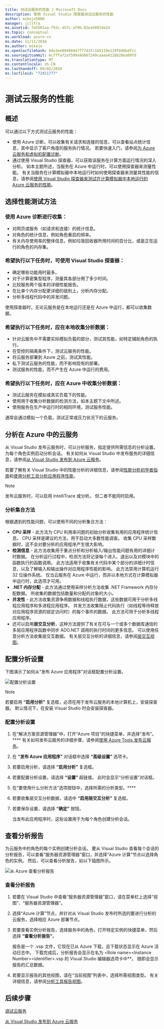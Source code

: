 ```yaml
---
title: 测试云服务的性能 | Microsoft Docs
description: 使用 Visual Studio 探查器测试云服务的性能
author: mikejo5000
manager: jillfra
ms.assetid: 7a5501aa-f92c-457c-af9b-92ea50914e24
ms.topic: conceptual
ms.workload: azure-vs
ms.date: 11/11/2016
ms.author: mikejo
ms.openlocfilehash: 04e3ee89498447f7743fc1b5119e129f046b4fcc
ms.sourcegitcommit: 6cfffa72af599a9d667249caaaa411bb28ea69fd
ms.translationtype: MT
ms.contentlocale: zh-CN
ms.lasthandoff: 09/02/2020
ms.locfileid: "72911777"
---
```

# <a name="testing-the-performance-of-a-cloud-service"></a>测试云服务的性能
## <a name="overview"></a>概述
可以通过以下方式测试云服务的性能：

* 使用 Azure 诊断，可以收集有关请求和连接的信息，可以查看站点统计信息，其中显示了客户角度的服务执行情况。 若要快速入门，请参阅[为 Azure 云服务和虚拟机配置诊断](vs-azure-tools-diagnostics-for-cloud-services-and-virtual-machines.md)。
* 通过使用 Visual Studio 探查器，可以获取该服务在计算方面运行情况的深入分析。 如本主题所述，当服务在 Azure 中运行时，可以使用探查器来测量性能。 有关当服务在计算模拟器中本地运行时如何使用探查器来测量其性能的信息，请参阅[使用 Visual Studio 探查器来测试在计算模拟器中本地运行的 Azure 云服务的性能](/azure/cloud-services/cloud-services-performance-testing-visual-studio-profiler)。

## <a name="choosing-a-performance-testing-method"></a>选择性能测试方法
### <a name="use-azure-diagnostics-to-collect"></a>使用 Azure 诊断进行收集：
* 对网页或服务（如请求和连接）的统计信息。
* 对角色的统计信息，例如角色重启的频率。
* 有关内存使用率的整体信息，例如垃圾回收器所用时间的百分比，或是正在运行的角色的内存集。

### <a name="use-the-visual-studio-profiler-to"></a>希望执行以下任务时，可使用 Visual Studio 探查器：
* 确定哪些功能用时最多。
* 对于计算密集型程序，测量其各部分用了多少时间。
* 比较服务两个版本的详细性能报告。
* 在比单个内存分配更详细的级别上，分析内存分配。
* 分析多线程代码中的并发问题。

使用探查器时，无论云服务是在本地运行还是在 Azure 中运行，都可以收集数据。

### <a name="collect-profiling-data-locally-to"></a>希望执行以下任务时，应在本地收集分析数据：
* 针对云服务中不需要实际模拟负载的部分，测试其性能，如特定辅助角色的执行。
* 在受控的隔离条件下，测试云服务的性能。
* 将云服务部署到 Azure 之前，测试其性能。
* 私下测试云服务的性能，而不影响现有的部署。
* 测试服务的性能，而不产生在 Azure 中运行的费用。

### <a name="collect-profiling-data-in-azure-to"></a>希望执行以下任务时，应在 Azure 中收集分析数据：
* 测试云服务在模拟或真实负载下的性能。
* 使用用于收集分析数据的检测方法，如本主题下文中所述。
* 使用服务在生产中运行时的相同环境，测试服务性能。

通常会通过模拟一个负载，测试正常或压力状况下的云服务。

## <a name="profiling-a-cloud-service-in-azure"></a>分析在 Azure 中的云服务
从 Visual Studio 发布云服务时，可以分析服务，指定提供所需信息的分析设置。 为每个角色实例启动分析会话。 有关如何从 Visual Studio 中发布服务的详细信息，请参阅[从 Visual Studio 发布到 Azure 云服务](vs-azure-tools-publishing-a-cloud-service.md)。

若要了解有关 Visual Studio 中的性能分析的详细信息，请参阅[性能分析初学者指南](https://msdn.microsoft.com/library/azure/ms182372.aspx)和[使用分析工具分析应用程序性能](https://msdn.microsoft.com/library/azure/z9z62c29.aspx)。

> [!NOTE]
> 发布云服务时，可以启用 IntelliTrace 或分析。 但二者不能同时启用。
>
>

### <a name="profiler-collection-methods"></a>分析集合方法
根据遇到的性能问题，可以使用不同的分析集合方法：

* **CPU 采样** - 此方法为 CPU 利用率问题的初始分析收集有用的应用程序统计信息。 CPU 采样是建议的方法，用于启动大多数性能调查。 收集 CPU 采样数据时，这不会对要分析的应用程序产生很大影响。
* **检测信息** - 此方法收集用于重点分析和分析输入/输出性能问题有用的详细计时数据。 在分析运行过程中，检测方法将记录每个进入、退出以及对模块中的函数执行的函数调用。 此方法适用于收集有关代码中某个部分的详细计时信息，以及了解输入和输出操作对应用程序性能的影响。 此方法禁用计算机运行 32 位操作系统。 仅当云服务在 Azure 中运行，而非以本地方式在计算模拟器中运行时，此选项才可用。
* **.NET 内存分配** - 此方法通过使用采样分析方法收集 .NET Framework 内存分配数据。 所收集的数据包括数量和分配的对象的大小。
* **并发性** - 此方法收集资源争用数据和线程执行数据，这些数据可用于分析多线程应用程序和多进程应用程序。 并发方法收集阻止代码执行（如线程等待释放对应用程序资源的锁定访问时）的每个事件的数据。 此方法可用于分析多线程应用程序。
* 还可以启用**层交互分析**，这种方法提供了有关在可与一个或多个数据库通信的多层应用程序函数中同步 ADO.NET 调用的执行时间的更多信息。 可以使用任意分析方法收集层交互数据。 有关层交互分析的详细信息，请参阅[层交互视图](https://msdn.microsoft.com/library/azure/dd557764.aspx)。

## <a name="configuring-profiling-settings"></a>配置分析设置
下图演示了如何从“发布 Azure 应用程序”对话框配置分析设置。

![配置分析设置](./media/vs-azure-tools-performance-profiling-cloud-services/IC526984.png)

> [!NOTE]
> 若要启用 **“启用分析”** 复选框，必须在用于发布云服务的本地计算机上，安装探查器。 默认情况下，在安装 Visual Studio 时会安装探查器。
>
>

### <a name="to-configure-profiling-settings"></a>配置分析设置
1. 在“解决方案资源管理器”中，打开“Azure 项目”的快捷菜单，并选择“发布”。**** 有关如何发布云服务的详细步骤，请参阅[使用 Azure Tools 发布云服务](vs-azure-tools-publishing-a-cloud-service.md)。
2. 在 **“发布 Azure 应用程序”** 对话框中选择 **“高级设置”** 选项卡。
3. 若要启用分析，请选择 **“启用分析”** 复选框。
4. 若要配置分析设置，请选择 **“设置”** 超链接。 此时会显示“分析设置”对话框。
5. 在“要使用什么分析方法”选项按钮中，选择所需的分析类型。****
6. 若要收集层交互分析数据，请选中 **“启用层交互分析”** 复选框。
7. 若要保存设置，请选择 **“确定”** 按钮。

    当发布此应用程序时，这些设置用于为每个角色创建分析会话。

## <a name="viewing-profiling-reports"></a>查看分析报告
为云服务中的角色的每个实例创建分析会话。 要从 Visual Studio 查看每个会话的分析报告，可以查看“服务器资源管理器”窗口，并选择“Azure 计算”节点以选择角色的实例。 然后，可以查看分析报告，如以下插图所示。

![从 Azure 查看分析报告](./media/vs-azure-tools-performance-profiling-cloud-services/IC748914.png)

### <a name="to-view-profiling-reports"></a>查看分析报告
1. 若要在 Visual Studio 中查看“服务器资源管理器”窗口，请在菜单栏上选择“视图”、“服务器资源管理器”。
2. 选择“Azure 计算”节点，并针对从 Visual Studio 发布时所选的要进行分析的云服务，选择相应 Azure 部署节点。
3. 若要查看实例分析报告，选择服务中的角色，打开特定实例的快捷菜单，然后选择 **“查看分析报告”**。

    报告是一个 .vsp 文件，它现在已从 Azure 下载，且下载状态显示在 Azure 活动日志中。 下载完成后，分析报告会显示在名为 <Role name\><Instance Number\><identifier\>.vsp 的 Visual Studio 编辑器选项卡中**。 随即会显示报告的汇总数据。
4. 若要显示报告的其他视图，请在“当前视图”列表中，选择所需视图类型。 有关详细信息，请参阅[分析工具报告视图](https://msdn.microsoft.com/library/azure/bb385755.aspx)。

## <a name="next-steps"></a>后续步骤
[调试云服务](vs-azure-tools-debug-cloud-services-virtual-machines.md)

[从 Visual Studio 发布到 Azure 云服务](vs-azure-tools-publishing-a-cloud-service.md)
